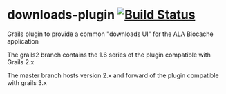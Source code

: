 # downloads-plugin  [![Build Status](https://travis-ci.org/AtlasOfLivingAustralia/downloads-plugin.svg?branch=master)](https://travis-ci.org/AtlasOfLivingAustralia/downloads-plugin)
Grails plugin to provide a common "downloads UI" for the ALA Biocache application

The grails2 branch contains the 1.6 series of the plugin compatible with Grails 2.x

The master branch hosts version 2.x and forward of the plugin compatible with grails 3.x
